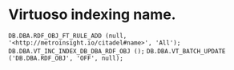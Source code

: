 

# Virtuoso indexing name.
``DB.DBA.RDF_OBJ_FT_RULE_ADD (null, '<http://metroinsight.io/citadel#name>', 'All');``
``DB.DBA.VT_INC_INDEX_DB_DBA_RDF_OBJ ();``
``DB.DBA.VT_BATCH_UPDATE ('DB.DBA.RDF_OBJ', 'OFF', null);``

